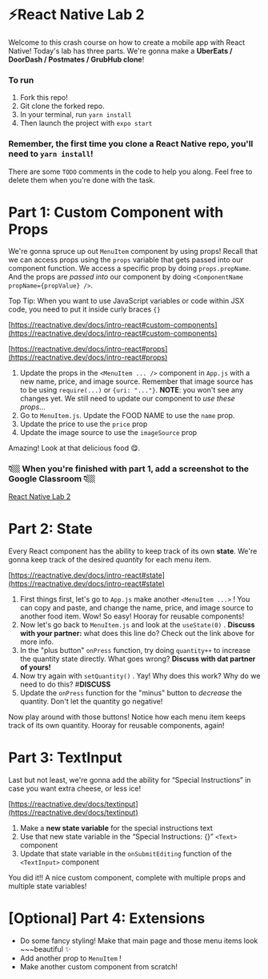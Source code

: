 # ⚡️React Native Lab 2

Welcome to this crash course on how to create a mobile app with React Native! Today's lab has three parts. We're gonna make a **UberEats / DoorDash / Postmates / GrubHub clone**!

### To run

1. Fork this repo!
2. Git clone the forked repo.
3. In your terminal, run `yarn install`
4. Then launch the project with `expo start`

### Remember, the first time you clone a React Native repo, you'll need to `yarn install`!

There are some `TODO` comments in the code to help you along. Feel free to delete them when you're done with the task.

# Part 1: Custom Component with Props

We're gonna spruce up out `MenuItem` component by using props! Recall that we can access props using the `props` variable that gets passed into our component function. We access a specific prop by doing `props.propName`. And the props are *passed into* our component by doing `<ComponentName propName={propValue} />`.

Top Tip: When you want to use JavaScript variables or code within JSX code, you need to put it inside curly braces `{}`

[https://reactnative.dev/docs/intro-react#custom-components](https://reactnative.dev/docs/intro-react#custom-components)

[https://reactnative.dev/docs/intro-react#props](https://reactnative.dev/docs/intro-react#props)

1. Update the props in the `<MenuItem ... />` component in `App.js` with a new name, price, and image source. Remember that image source has to be using `require(...)` or `{uri: "..."}`. **NOTE**: you won't see any changes yet. We still need to update our component to *use these props*...
2. Go to `MenuItem.js`. Update the FOOD NAME to use the `name` prop.
3. Update the price to use the `price` prop
4. Update the image source to use the `imageSource` prop

Amazing! Look at that delicious food 😋.

### 👇🏼 When you're finished with part 1, add a screenshot to the Google Classroom 👇🏼

[React Native Lab 2](https://classroom.google.com/c/NTAwNzM2MDgwMzgy/a/NDk2ODc2Mjg4NzMz/details)

# Part 2: State

Every React component has the ability to keep track of its own **state**. We're gonna keep track of the desired *quantity* for each menu item.

[https://reactnative.dev/docs/intro-react#state](https://reactnative.dev/docs/intro-react#state)

1. First things first, let's go to `App.js` make another `<MenuItem ...>` ! You can copy and paste, and change the name, price, and image source to another food item. Wow! So easy! Hooray for reusable components!
2. Now let's go back to `MenuItem.js` and look at the `useState(0)` . **Discuss with your partner:** what does this line do? Check out the link above for more info.
3. In the "plus button" `onPress` function, try doing `quantity++` to increase the quantity state directly. What goes wrong? **Discuss with dat partner of yours!**
4. Now try again with `setQuantity()` . Yay! Why does this work? Why do we need to do this? #**DISCUSS**
5. Update the `onPress` function for the "minus" button to *decrease* the quantity. Don't let the quantity go negative!

Now play around with those buttons! Notice how each menu item keeps track of its own quantity. Hooray for reusable components, again!

# Part 3: TextInput

Last but not least, we're gonna add the ability for “Special Instructions” in case you want extra cheese, or less ice!

[https://reactnative.dev/docs/textinput](https://reactnative.dev/docs/textinput)

1. Make a **new state variable** for the special instructions text
2. Use that new state variable in the “Special Instructions: {}” `<Text>` component
3. Update that state variable in the `onSubmitEditing` function of the `<TextInput>` component

You did it!! A nice custom component, complete with multiple props and multiple state variables!

# [Optional] Part 4: Extensions

- Do some fancy styling! Make that main page and those menu items look ~~~beautiful ✨
- Add another prop to `MenuItem` !
- Make another custom component from scratch!

